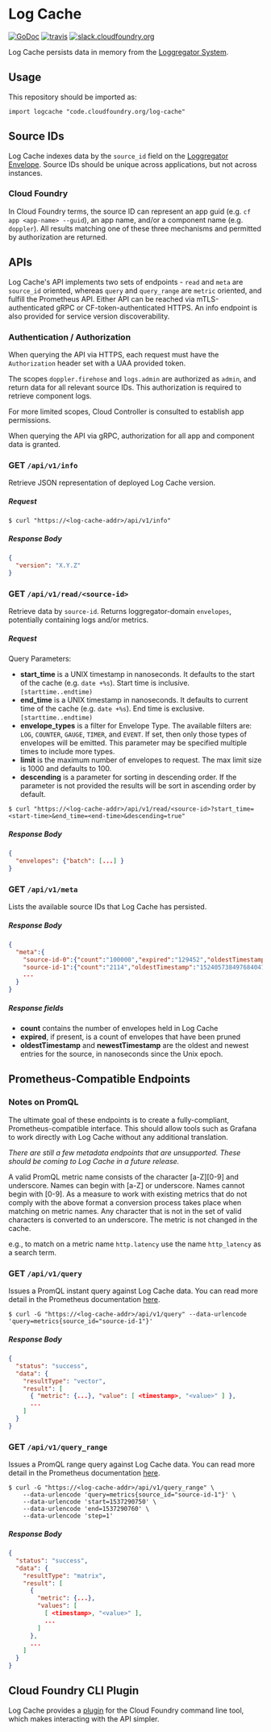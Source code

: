 Log Cache
=========
[![GoDoc][go-doc-badge]][go-doc] [![travis][travis-badge]][travis] [![slack.cloudfoundry.org][slack-badge]][log-cache-slack]


Log Cache persists data in memory from the [Loggregator System][loggregator].

## Usage

This repository should be imported as:

`import logcache "code.cloudfoundry.org/log-cache"`

## Source IDs

Log Cache indexes data by the `source_id` field on the [Loggregator Envelope][loggregator_v2].
Source IDs should be unique across applications, but not across instances.

### Cloud Foundry

In Cloud Foundry terms, the source ID can represent an app guid (e.g. `cf app
<app-name> --guid`), an app name, and/or a component name (e.g. `doppler`).
All results matching one of these three mechanisms and permitted by
authorization are returned.

## APIs

Log Cache's API implements two sets of endpoints - `read` and `meta` are
`source_id` oriented, whereas `query` and `query_range` are `metric` oriented,
and fulfill the Prometheus API. Either API can be reached via mTLS-authenticated
gRPC or CF-token-authenticated HTTPS. An info endpoint is also provided for
service version discoverability.

### Authentication / Authorization

When querying the API via HTTPS, each request must have the `Authorization`
header set with a UAA provided token.

The scopes `doppler.firehose` and `logs.admin` are authorized as `admin`, and
return data for all relevant source IDs. This authorization is required to
retrieve component logs.

For more limited scopes, Cloud Controller is consulted to establish app
permissions.

When querying the API via gRPC, authorization for all app and component data
is granted.

### **GET** `/api/v1/info`

Retrieve JSON representation of deployed Log Cache version.

##### Request

```shell
$ curl "https://<log-cache-addr>/api/v1/info"
```

##### Response Body

```json
{
  "version": "X.Y.Z"
}
```

###

### **GET** `/api/v1/read/<source-id>`

Retrieve data by `source-id`. Returns loggregator-domain `envelopes`,
potentially containing logs and/or metrics.

##### Request

Query Parameters:

- **start_time** is a UNIX timestamp in nanoseconds. It defaults to the start of the
  cache (e.g. `date +%s`). Start time is inclusive. `[starttime..endtime)`
- **end_time** is a UNIX timestamp in nanoseconds. It defaults to current time of the
  cache (e.g. `date +%s`). End time is exclusive. `[starttime..endtime)`
- **envelope_types** is a filter for Envelope Type. The available filters are:
  `LOG`, `COUNTER`, `GAUGE`, `TIMER`, and `EVENT`. If set, then only those
  types of envelopes will be emitted. This parameter may be specified multiple times
  to include more types.
- **limit** is the maximum number of envelopes to request. The max limit size
  is 1000 and defaults to 100.
- **descending** is a parameter for sorting in descending order. If the
  parameter is not provided the results will be sort in ascending order by default.  

```shell
$ curl "https://<log-cache-addr>/api/v1/read/<source-id>?start_time=<start-time>&end_time=<end-time>&descending=true"
```

##### Response Body

```json
{
  "envelopes": {"batch": [...] }
}
```

### **GET** `/api/v1/meta`

Lists the available source IDs that Log Cache has persisted.

##### Response Body
```json
{
  "meta":{
    "source-id-0":{"count":"100000","expired":"129452","oldestTimestamp":"1524071322998223702","newestTimestamp":"1524081739994226961"},
    "source-id-1":{"count":"2114","oldestTimestamp":"1524057384976840476","newestTimestamp":"1524081729980342902"},
    ...
  }
}
```
##### Response fields
 - **count** contains the number of envelopes held in Log Cache
 - **expired**, if present, is a count of envelopes that have been pruned
 - **oldestTimestamp** and **newestTimestamp** are the oldest and newest
   entries for the source, in nanoseconds since the Unix epoch.


## Prometheus-Compatible Endpoints

### Notes on PromQL
The ultimate goal of these endpoints is to create a fully-compliant,
Prometheus-compatible interface. This should allow tools such as Grafana to
work directly with Log Cache without any additional translation.

_There are still a few metadata endpoints that are unsupported. These should
be coming to Log Cache in a future release._

A valid PromQL metric name consists of the character [a-Z][0-9] and underscore. Names can begin with [a-Z] or underscore. Names cannot begin with [0-9].
As a measure to work with existing metrics that do not comply with the above format a conversion process takes place when matching on metric names.
Any character that is not in the set of valid characters is converted to an underscore.
The metric is not changed in the cache.

e.g., to match on a metric name ``http.latency`` use the name ``http_latency`` as a search term.

### **GET** `/api/v1/query`

Issues a PromQL instant query against Log Cache data. You can read more
detail in the Prometheus documentation [here](https://prometheus.io/docs/prometheus/latest/querying/api/#instant-queries).

```shell
$ curl -G "https://<log-cache-addr>/api/v1/query" --data-urlencode 'query=metrics{source_id="source-id-1"}'
```

##### Response Body
```json
{
  "status": "success",
  "data": {
    "resultType": "vector",
    "result": [
      { "metric": {...}, "value": [ <timestamp>, "<value>" ] },
      ...
    ]
  }
}
```

### **GET** `/api/v1/query_range`

Issues a PromQL range query against Log Cache data. You can read more detail
in the Prometheus documentation [here](https://prometheus.io/docs/prometheus/latest/querying/api/#range-queries).

```shell
$ curl -G "https://<log-cache-addr>/api/v1/query_range" \
    --data-urlencode 'query=metrics{source_id="source-id-1"}' \
    --data-urlencode 'start=1537290750' \
    --data-urlencode 'end=1537290760' \
    --data-urlencode 'step=1'
```

##### Response Body
```json
{
  "status": "success",
  "data": {
    "resultType": "matrix",
    "result": [
      {
        "metric": {...},
        "values": [
          [ <timestamp>, "<value>" ],
          ...
        ]
      },
      ...
    ]
  }
}
```

## Cloud Foundry CLI Plugin

Log Cache provides a [plugin][log-cache-cli] for the Cloud Foundry command
line tool, which makes interacting with the API simpler.

[slack-badge]:              https://slack.cloudfoundry.org/badge.svg
[log-cache-slack]:          https://cloudfoundry.slack.com/archives/log-cache
[log-cache]:                https://code.cloudfoundry.org/log-cache
[go-doc-badge]:             https://godoc.org/code.cloudfoundry.org/log-cache?status.svg
[go-doc]:                   https://godoc.org/code.cloudfoundry.org/log-cache
[travis-badge]:             https://travis-ci.org/cloudfoundry/log-cache.svg?branch=master
[travis]:                   https://travis-ci.org/cloudfoundry/log-cache?branch=master
[loggregator]:              https://github.com/cloudfoundry/loggregator
[loggregator_v2]:           https://github.com/cloudfoundry/loggregator-api/blob/master/v2/envelope.proto
[log-cache-cli]:            https://code.cloudfoundry.org/log-cache-cli

